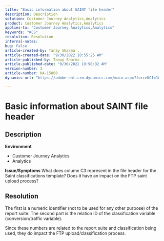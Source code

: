 ```yaml
---
title: "Basic information about SAINT file header"
description: Description
solution: Customer Journey Analytics,Analytics
product: Customer Journey Analytics,Analytics
applies-to: "Customer Journey Analytics,Analytics"
keywords: "KCS"
resolution: Resolution
internal-notes: 
bug: False
article-created-by: Tanay Sharma .
article-created-date: "9/30/2022 10:55:25 AM"
article-published-by: Tanay Sharma .
article-published-date: "9/30/2022 10:58:32 AM"
version-number: 3
article-number: KA-15860
dynamics-url: "https://adobe-ent.crm.dynamics.com/main.aspx?forceUCI=1&pagetype=entityrecord&etn=knowledgearticle&id=bbc6275e-ae40-ed11-9db1-0022480868ff"

---
```

# Basic information about SAINT file header

## Description

<b>Environment</b>
- Customer Journey Analytics
- Analytics



<b>Issue/Symptoms</b>
What does column C3 represent in the file header for the Saint classifications template? Does it have an impact on the FTP saint upload process?


## Resolution


The first is a numeric identifier (not to be used for any other purpose) of the report suite. The second part is the relation ID of the classification variable (conversion/traffic variable).

Since these numbers are related to the report suite and classification being used, they do impact the FTP upload/classification process.
